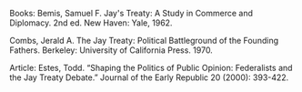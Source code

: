 Books:
Bemis, Samuel F. Jay's Treaty: A Study in Commerce and Diplomacy. 2nd ed. New Haven: Yale, 1962.

Combs, Jerald A. The Jay Treaty: Political Battleground of the Founding Fathers. Berkeley: University of California Press. 1970.

Article:
Estes, Todd. “Shaping the Politics of Public Opinion: Federalists and the Jay Treaty Debate.” Journal of the Early Republic 20 (2000): 393-422.
